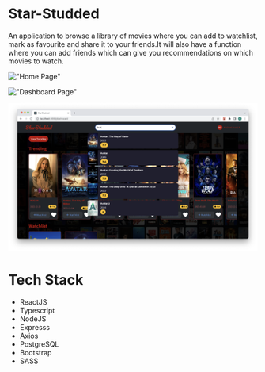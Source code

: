# Star-Studded

An application to browse a library of movies where you can add to watchlist, mark as favourite and share it to your friends.It will also have a function where you can add friends which can give you recommendations on which movies to watch.

!["Home Page"](https://github.com/patelheta/StarStudded/blob/main/client/docs/Home.png?raw=true)

!["Dashboard Page"](https://github.com/patelheta/StarStudded/blob/main/client/docs/Dashboard.png?raw=true)

!["Dashboard Page"](https://github.com/patelheta/StarStudded/blob/main/client/docs/SearchBar.png?raw=true)

# Tech Stack

- ReactJS
- Typescript
- NodeJS
- Expresss
- Axios
- PostgreSQL
- Bootstrap
- SASS
